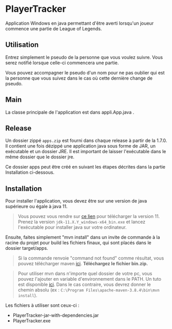 # PlayerTracker

Application Windows en java permettant d'être averti lorsqu'un joueur commence une partie de League of Legends.

## Utilisation

Entrez simplement le pseudo de la personne que vous voulez suivre. Vous serez notifié lorsque celle-ci commencera une partie.

Vous pouvez accompagner le pseudo d'un nom pour ne pas oublier qui est la personne que vous suivez dans le cas où cette dernière change de pseudo.

## Main

La classe principale de l'application est dans appli.App.java .

## Release

Un dossier zippé `apps.zip` est fourni dans chaque release à partir de la 1.7.0. Il contient une fois dézippé une application java sous forme de JAR, un exécutable et un dossier JRE. Il est important de laisser l'exécutable dans le même dossier que le dossier jre.

 Ce dossier apps peut être créé en suivant les étapes décrites dans la partie Installation ci-dessous.

## Installation

Pour installer l'application, vous devez être sur une version de java supérieure ou égale à java 11.

> Vous pouvez vous rendre sur [ce lien](https://www.oracle.com/fr/java/technologies/javase/jdk11-archive-downloads.html) pour télécharger la version 11. Prenez la version `jdk-11.X.Y_windows-x64_bin.exe` et lancez l'exécutable pour installer java sur votre ordinateur.

Ensuite, faites simplement "mvn install" dans un invite de commande à la racine du projet pour build les fichiers finaux, qui sont placés dans le dossier target/apps.

> Si la commande renvoie "command not found" comme résultat, vous pouvez télécharger maven [ici](https://maven.apache.org/download.cgi). **Téléchargez le fichier bin.zip.**

> Pour utiliser mvn dans n'importe quel dossier de votre pc, vous pouvez l'ajouter en variable d'environnement dans le PATH. Un tuto est disponible [ici](https://www.architectryan.com/2018/03/17/add-to-the-path-on-windows-10/). Dans le cas contraire, vous devrez donner le chemin absolu (ex : `C:\Program Files\apache-maven-3.8.4\bin\mvn install`).

Les fichiers à utiliser sont ceux-ci :
* PlayerTracker-jar-with-dependencies.jar
* PlayerTracker.exe